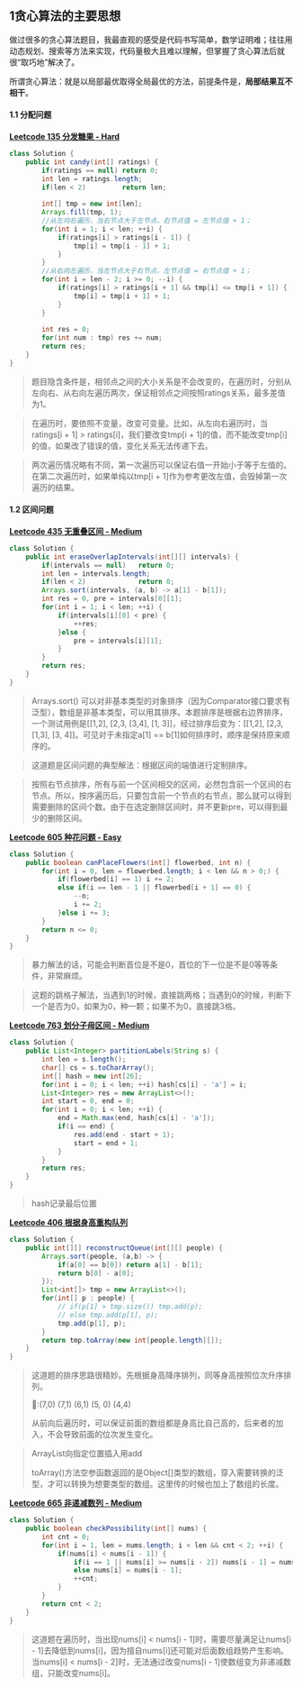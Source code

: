## 1贪心算法的主要思想

​        做过很多的贪心算法题目，我最直观的感受是代码书写简单，数学证明难；往往用动态规划、搜索等方法来实现，代码量极大且难以理解，但掌握了贪心算法后就很“取巧地”解决了。

​       所谓贪心算法：就是以局部最优取得全局最优的方法，前提条件是，**局部结果互不相干**。

#### 1.1 分配问题

**[Leetcode 135 分发糖果 - Hard](https://leetcode-cn.com/problems/candy/)**

```java
class Solution {
    public int candy(int[] ratings) {
        if(ratings == null) return 0;
        int len = ratings.length;
        if(len < 2)         return len;
        
        int[] tmp = new int[len];
        Arrays.fill(tmp, 1);
        //从左向右遍历，当右节点大于左节点，右节点值 = 左节点值 + 1；
        for(int i = 1; i < len; ++i) {
            if(ratings[i] > ratings[i - 1]) {
                tmp[i] = tmp[i - 1] + 1;
            }
        }
        //从右向左遍历，当左节点大于右节点，左节点值 = 右节点值 + 1；
        for(int i = len - 2; i >= 0; --i) {
            if(ratings[i] > ratings[i + 1] && tmp[i] <= tmp[i + 1]) {
                tmp[i] = tmp[i + 1] + 1;
            }
        }
        
        int res = 0;
        for(int num : tmp) res += num;
        return res;
    }
}
```



> 题目隐含条件是，相邻点之间的大小关系是不会改变的，在遍历时，分别从左向右、从右向左遍历两次，保证相邻点之间按照ratings关系，最多差值为1。

> 在遍历时，要依照不变量，改变可变量。比如，从左向右遍历时，当ratings[i + 1] > ratings[i]，我们要改变tmp[i + 1]的值，而不能改变tmp[i]的值，如果改了错误的值，变化关系无法传递下去。

> 两次遍历情况略有不同，第一次遍历可以保证右值一开始小于等于左值的。在第二次遍历时，如果单纯以tmp[i + 1]作为参考更改左值，会毁掉第一次遍历的结果。





#### 1.2 区间问题

**[Leetcode 435 无重叠区间 - Medium]( https://leetcode-cn.com/problems/non-overlapping-intervals/)**

```java
class Solution {
    public int eraseOverlapIntervals(int[][] intervals) {
        if(intervals == null)   return 0;
        int len = intervals.length;
        if(len < 2)             return 0;
        Arrays.sort(intervals, (a, b) -> a[1] - b[1]);
        int res = 0, pre = intervals[0][1];
        for(int i = 1; i < len; ++i) {
            if(intervals[i][0] < pre) {
                ++res;
            }else {
                pre = intervals[i][1];
            }
        }
        return res;
    }
}
```



> Arrays.sort() 可以对非基本类型的对象排序（因为Comparator接口要求有泛型），数组是非基本类型，可以用其排序。本题排序是根据右边界排序，一个测试用例是[[1,2], [2,3, [3,4], [1, 3]]，经过排序后变为：[[1,2], [2,3, [1,3], [3, 4]]。可见对于未指定a[1] == b[1]如何排序时，顺序是保持原来顺序的。

> 这道题是区间问题的典型解法：根据区间的端值进行定制排序。

> 按照右节点排序，所有与前一个区间相交的区间，必然包含前一个区间的右节点。所以，按序遍历后，只要包含前一个节点的右节点，那么就可以得到需要删除的区间个数。由于在选定删除区间时，并不更新pre，可以得到最少的删除区间。



**[Leetcode 605 种花问题 - Easy](https://leetcode-cn.com/problems/can-place-flowers/)**

```java
class Solution {
    public boolean canPlaceFlowers(int[] flowerbed, int n) {
        for(int i = 0, len = flowerbed.length; i < len && n > 0;) {
            if(flowerbed[i] == 1) i += 2;
            else if(i == len - 1 || flowerbed[i + 1] == 0) {
                --n;
                i += 2;
            }else i += 3;
        }
        return n <= 0;
    }
}
```

> 暴力解法的话，可能会判断首位是不是0，首位的下一位是不是0等等条件，非常麻烦。

> 这题的跳格子解法，当遇到1的时候，直接跳两格；当遇到0的时候，判断下一个是否为0，如果为0，种一颗；如果不为0，直接跳3格。



**[Leetcode 763 划分子母区间 - Medium](https://leetcode-cn.com/problems/partition-labels/)**

```java
class Solution {
    public List<Integer> partitionLabels(String s) {
        int len = s.length();
        char[] cs = s.toCharArray();
        int[] hash = new int[26];
        for(int i = 0; i < len; ++i) hash[cs[i] - 'a'] = i;
        List<Integer> res = new ArrayList<>();
        int start = 0, end = 0;
        for(int i = 0; i < len; ++i) {
            end = Math.max(end, hash[cs[i] - 'a']);
            if(i == end) {
                res.add(end - start + 1);
                start = end + 1;
            }
        }
        return res;
    }
}
```

> hash记录最后位置



**[Leetcode 406 根据身高重构队列](https://leetcode-cn.com/problems/queue-reconstruction-by-height/)**

```java
class Solution {
    public int[][] reconstructQueue(int[][] people) {
        Arrays.sort(people, (a,b) -> {
            if(a[0] == b[0]) return a[1] - b[1];
            return b[0] - a[0];
        });
        List<int[]> tmp = new ArrayList<>();
        for(int[] p : people) {
            // if(p[1] > tmp.size()) tmp.add(p);
            // else tmp.add(p[1], p);
            tmp.add(p[1], p);
        }
        return tmp.toArray(new int[people.length][]);
    }
}
```

> 这道题的排序思路很精妙。先根据身高降序排列，同等身高按照位次升序排列。
>
> 🌰:(7,0) (7,1) (6,1) (5, 0) (4,4)
>
> 从前向后遍历时，可以保证前面的数组都是身高比自己高的，后来者的加入，不会导致前面的位次发生变化。

> ArrayList向指定位置插入用add
>
> toArray()方法空参函数返回的是Object[]类型的数组，穿入需要转换的泛型，才可以转换为想要类型的数组。这里传的时候也加上了数组的长度。



**[Leetcode 665 非递减数列 - Medium](https://leetcode-cn.com/problems/non-decreasing-array/submissions/)**

```java
class Solution {
    public boolean checkPossibility(int[] nums) {
        int cnt = 0;
        for(int i = 1, len = nums.length; i < len && cnt < 2; ++i) {
            if(nums[i] < nums[i - 1]) {
                if(i == 1 || nums[i] >= nums[i - 2]) nums[i - 1] = nums[i];
                else nums[i] = nums[i - 1];
                ++cnt;
            }
        }
        return cnt < 2;
    }
}
```

> 这道题在遍历时，当出现nums[i] < nums[i - 1]时，需要尽量满足让nums[i - 1]去降低到nums[i]，因为擅自nums[i]还可能对后面数组趋势产生影响。当nums[i] < nums[i - 2]时，无法通过改变nums[i - 1]使数组变为非递减数组，只能改变nums[i]。

